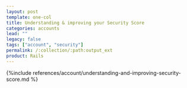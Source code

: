 ```yaml
---
layout: post
template: one-col
title: Understanding & improving your Security Score
categories: accounts
lead: ""
legacy: false
tags: ["account", "security"]
permalink: /:collection/:path:output_ext
product: Rails
---
```


{%include references/account/understanding-and-improving-security-score.md %}